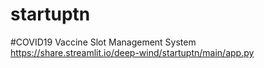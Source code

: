 # startuptn
#COVID19 Vaccine Slot Management System
https://share.streamlit.io/deep-wind/startuptn/main/app.py
